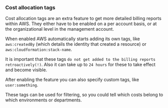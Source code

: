 ### Cost allocation tags

Cost allocation tags are an extra feature to get more detailed billing reports within AWS. They either have to be enabled on a per account basis, or at the organizational level in the management account.

When enabled AWS automatically starts adding its own tags, like `aws:createdBy` (which details the identity that created a resource) or `aws:cloudformation:stack-name`.

It is important that these tags `do not get added to the billing reports retroactively(!)`. Also it can take up to `24 hours` for these to take effect and become visible.

After enabling the feature you can also specify custom tags, like `user:something`.

These tags can be used for filtering, so you could tell which costs belong to which environments or departments.


